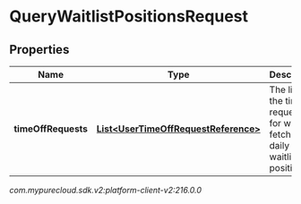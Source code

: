 # QueryWaitlistPositionsRequest


## Properties

| Name | Type | Description | Notes |
| ------------ | ------------- | ------------- | ------------- |
| **timeOffRequests** | [**List&lt;UserTimeOffRequestReference&gt;**](UserTimeOffRequestReference) | The list of the time off request ids for which to fetch the daily waitlist positions |  |




_com.mypurecloud.sdk.v2:platform-client-v2:216.0.0_
